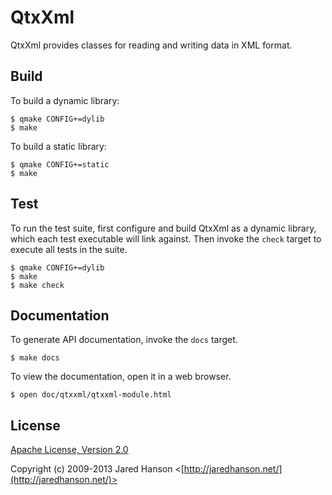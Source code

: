 # QtxXml

QtxXml provides classes for reading and writing data in XML format.

## Build

To build a dynamic library:

    $ qmake CONFIG+=dylib
    $ make
    
To build a static library:

    $ qmake CONFIG+=static
    $ make

## Test

To run the test suite, first configure and build QtxXml as a dynamic
library, which each test executable will link against.  Then invoke the `check`
target to execute all tests in the suite.

    $ qmake CONFIG+=dylib
    $ make
    $ make check

## Documentation

To generate API documentation, invoke the `docs` target.

    $ make docs

To view the documentation, open it in a web browser.

    $ open doc/qtxxml/qtxxml-module.html

## License

[Apache License, Version 2.0](http://opensource.org/licenses/Apache-2.0)

Copyright (c) 2009-2013 Jared Hanson <[http://jaredhanson.net/](http://jaredhanson.net/)>
